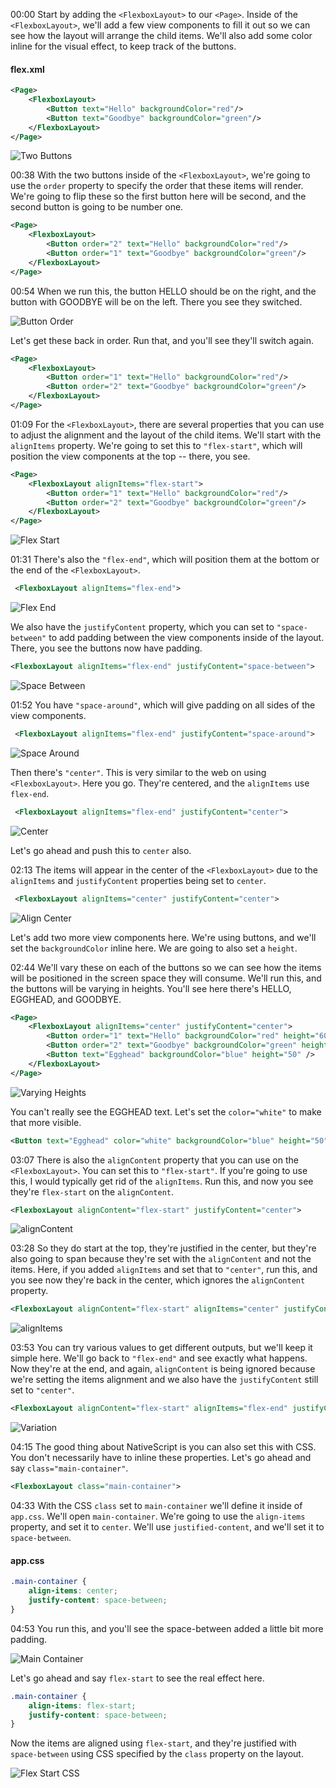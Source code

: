 00:00 Start by adding the `<FlexboxLayout>` to our `<Page>`. Inside of the `<FlexboxLayout>`, we'll add a few view components to fill it out so we can see how the layout will arrange the child items. We'll also add some color inline for the visual effect, to keep track of the buttons.

#### flex.xml
```xml
<Page>
    <FlexboxLayout>
        <Button text="Hello" backgroundColor="red"/>
        <Button text="Goodbye" backgroundColor="green"/>
    </FlexboxLayout>
</Page>
```

![Two Buttons](../images/javascript-create-flex-based-containers-using-flexboxlayout-two-buttons.png)

00:38 With the two buttons inside of the `<FlexboxLayout>`, we're going to use the `order` property to specify the order that these items will render. We're going to flip these so the first button here will be second, and the second button is going to be number one.

```xml
<Page>
    <FlexboxLayout>
        <Button order="2" text="Hello" backgroundColor="red"/>
        <Button order="1" text="Goodbye" backgroundColor="green"/>
    </FlexboxLayout>
</Page>
```

00:54 When we run this, the button HELLO should be on the right, and the button with GOODBYE will be on the left. There you see they switched. 

![Button Order](../images/javascript-create-flex-based-containers-using-flexboxlayout-button-order.png)

Let's get these back in order. Run that, and you'll see they'll switch again.

```xml
<Page>
    <FlexboxLayout>
        <Button order="1" text="Hello" backgroundColor="red"/>
        <Button order="2" text="Goodbye" backgroundColor="green"/>
    </FlexboxLayout>
</Page>
```

01:09 For the `<FlexboxLayout>`, there are several properties that you can use to adjust the alignment and the layout of the child items. We'll start with the `alignItems` property. We're going to set this to `"flex-start"`, which will position the view components at the top -- there, you see.

```xml
<Page>
    <FlexboxLayout alignItems="flex-start">
        <Button order="1" text="Hello" backgroundColor="red"/>
        <Button order="2" text="Goodbye" backgroundColor="green"/>
    </FlexboxLayout>
</Page>
```

![Flex Start](../images/javascript-create-flex-based-containers-using-flexboxlayout-flex-start.png)

01:31 There's also the `"flex-end"`, which will position them at the bottom or the end of the `<FlexboxLayout>`.

```xml
 <FlexboxLayout alignItems="flex-end">
```

![Flex End](../images/javascript-create-flex-based-containers-using-flexboxlayout-flex-end.png)

 We also have the `justifyContent` property, which you can set to `"space-between"` to add padding between the view components inside of the layout. There, you see the buttons now have padding.

 ```xml
 <FlexboxLayout alignItems="flex-end" justifyContent="space-between">
```

![Space Between](../images/javascript-create-flex-based-containers-using-flexboxlayout-space-between.png)

01:52 You have `"space-around"`, which will give padding on all sides of the view components. 

```xml
 <FlexboxLayout alignItems="flex-end" justifyContent="space-around">
```

![Space Around](../images/javascript-create-flex-based-containers-using-flexboxlayout-space-around.png)

Then there's `"center"`. This is very similar to the web on using `<FlexboxLayout>`. Here you go. They're centered, and the `alignItems` use `flex-end`. 

```xml
 <FlexboxLayout alignItems="flex-end" justifyContent="center">
```

![Center](../images/javascript-create-flex-based-containers-using-flexboxlayout-center.png)

Let's go ahead and push this to `center` also.

02:13 The items will appear in the center of the `<FlexboxLayout>` due to the `alignItems` and `justifyContent` properties being set to `center`. 

```xml
 <FlexboxLayout alignItems="center" justifyContent="center">
```

![Align Center](../images/javascript-create-flex-based-containers-using-flexboxlayout-align-center.png)

Let's add two more view components here. We're using buttons, and we'll set the `backgroundColor` inline here. We are going to also set a `height`.

02:44 We'll vary these on each of the buttons so we can see how the items will be positioned in the screen space they will consume. We'll run this, and the buttons will be varying in heights. You'll see here there's HELLO, EGGHEAD, and GOODBYE.

```xml
<Page>
    <FlexboxLayout alignItems="center" justifyContent="center">
        <Button order="1" text="Hello" backgroundColor="red" height="60" />
        <Button order="2" text="Goodbye" backgroundColor="green" height="100" />
        <Button text="Egghead" backgroundColor="blue" height="50" />
    </FlexboxLayout>
</Page>
```

![Varying Heights](../images/javascript-create-flex-based-containers-using-flexboxlayout-varying-heights.png)


You can't really see the EGGHEAD text. Let's set the `color="white"` to make that more visible.

```xml
<Button text="Egghead" color="white" backgroundColor="blue" height="50" />
```

03:07 There is also the `alignContent` property that you can use on the `<FlexboxLayout>`. You can set this to `"flex-start"`. If you're going to use this, I would typically get rid of the `alignItems`. Run this, and now you see they're `flex-start` on the `alignContent`.

```xml
<FlexboxLayout alignContent="flex-start" justifyContent="center">
```

![alignContent](../images/javascript-create-flex-based-containers-using-flexboxlayout-alignContent.png)

03:28 So they do start at the top, they're justified in the center, but they're also going to span because they're set with the `alignContent` and not the items. Here, if you added `alignItems` and set that to `"center"`, run this, and you see now they're back in the center, which ignores the `alignContent` property.

```xml
<FlexboxLayout alignContent="flex-start" alignItems="center" justifyContent="center">
```

![alignItems](../images/javascript-create-flex-based-containers-using-flexboxlayout-alignItems.png)

03:53 You can try various values to get different outputs, but we'll keep it simple here. We'll go back to `"flex-end"` and see exactly what happens. Now they're at the end, and again, `alignContent` is being ignored because we're setting the items alignment and we also have the `justifyContent` still set to `"center"`.

```xml
<FlexboxLayout alignContent="flex-start" alignItems="flex-end" justifyContent="center">
```

![Variation](../images/javascript-create-flex-based-containers-using-flexboxlayout-variation.png)

04:15 The good thing about NativeScript is you can also set this with CSS. You don't necessarily have to inline these properties. Let's go ahead and say `class="main-container"`. 

```xml
<FlexboxLayout class="main-container">
```

04:33 With the CSS `class` set to `main-container` we'll define it inside of `app.css`. We'll open `main-container`. We're going to use the `align-items` property, and set it to `center`. We'll use `justified-content`, and we'll set it to `space-between`.

#### app.css
```css
.main-container {
    align-items: center;
    justify-content: space-between;
}
```

04:53 You run this, and you'll see the space-between added a little bit more padding. 

![Main Container](../images/javascript-create-flex-based-containers-using-flexboxlayout-main-container.png)

Let's go ahead and say `flex-start` to see the real effect here. 

```css
.main-container {
    align-items: flex-start;
    justify-content: space-between;
}
```

Now the items are aligned using `flex-start`, and they're justified with `space-between` using CSS specified by the `class` property on the layout.

![Flex Start CSS](../images/javascript-create-flex-based-containers-using-flexboxlayout-flex-start-css.png)